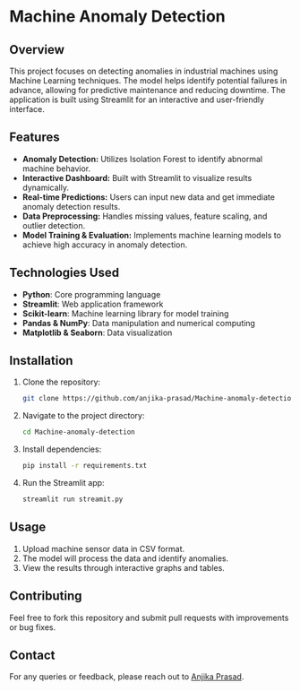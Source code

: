 # Machine Anomaly Detection

## Overview
This project focuses on detecting anomalies in industrial machines using Machine Learning techniques. The model helps identify potential failures in advance, allowing for predictive maintenance and reducing downtime. The application is built using Streamlit for an interactive and user-friendly interface.

## Features
- **Anomaly Detection:** Utilizes Isolation Forest to identify abnormal machine behavior.
- **Interactive Dashboard:** Built with Streamlit to visualize results dynamically.
- **Real-time Predictions:** Users can input new data and get immediate anomaly detection results.
- **Data Preprocessing:** Handles missing values, feature scaling, and outlier detection.
- **Model Training & Evaluation:** Implements machine learning models to achieve high accuracy in anomaly detection.

## Technologies Used
- **Python**: Core programming language
- **Streamlit**: Web application framework
- **Scikit-learn**: Machine learning library for model training
- **Pandas & NumPy**: Data manipulation and numerical computing
- **Matplotlib & Seaborn**: Data visualization

## Installation
1. Clone the repository:
   ```bash
   git clone https://github.com/anjika-prasad/Machine-anomaly-detection.git
   ```
2. Navigate to the project directory:
   ```bash
   cd Machine-anomaly-detection
   ```
3. Install dependencies:
   ```bash
   pip install -r requirements.txt
   ```
4. Run the Streamlit app:
   ```bash
   streamlit run streamit.py
   ```

## Usage
1. Upload machine sensor data in CSV format.
2. The model will process the data and identify anomalies.
3. View the results through interactive graphs and tables.

## Contributing
Feel free to fork this repository and submit pull requests with improvements or bug fixes.

## Contact
For any queries or feedback, please reach out to [Anjika Prasad](https://github.com/anjika-prasad).

